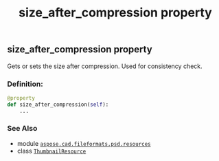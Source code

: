 ﻿---
title: size_after_compression property
second_title: Aspose.CAD for Python via .NET API References
description: 
type: docs
weight: 160
url: /aspose.cad.fileformats.psd.resources/thumbnailresource/size_after_compression/
is_root: false
---

## size_after_compression property


Gets or sets the size after compression. Used for consistency check.
### Definition:
```python
@property
def size_after_compression(self):
    ...
```

### See Also
* module [`aspose.cad.fileformats.psd.resources`](../../)
* class [`ThumbnailResource`](/cad/python-net/aspose.cad.fileformats.psd.resources/thumbnailresource)
